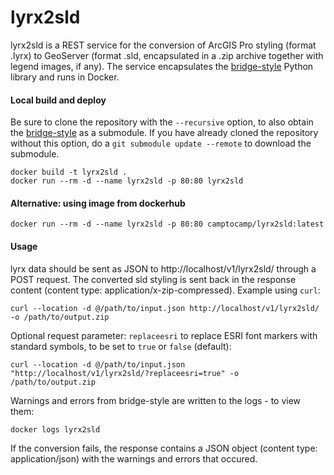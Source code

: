# lyrx2sld
lyrx2sld is a REST service for the conversion of ArcGIS Pro styling (format .lyrx) to GeoServer (format .sld, encapsulated in a .zip archive together with legend images, if any). The service encapsulates the [bridge-style](https://github.com/camptocamp/bridge-style) Python library and runs in Docker.

#### Local build and deploy
Be sure to clone the repository with the ```--recursive``` option, to also obtain the [bridge-style](https://github.com/camptocamp/bridge-style) as a submodule. If you have already cloned the repository without this option, do a ```git submodule update --remote``` to download the submodule.
```
docker build -t lyrx2sld .
docker run --rm -d --name lyrx2sld -p 80:80 lyrx2sld
```

#### Alternative: using image from dockerhub
```
docker run --rm -d --name lyrx2sld -p 80:80 camptocamp/lyrx2sld:latest
```

#### Usage
lyrx data should be sent as JSON to http://localhost/v1/lyrx2sld/ through a POST request. The converted sld styling is sent back in the response content (content type: application/x-zip-compressed). Example using `curl`:
```
curl --location -d @/path/to/input.json http://localhost/v1/lyrx2sld/ -o /path/to/output.zip
```

Optional request parameter: `replaceesri` to replace ESRI font markers with standard symbols, to be set to `true` or `false` (default):
```
curl --location -d @/path/to/input.json "http://localhost/v1/lyrx2sld/?replaceesri=true" -o /path/to/output.zip
```
Warnings and errors from bridge-style are written to the logs - to view them:
```
docker logs lyrx2sld
```

If the conversion fails, the response contains a JSON object (content type: application/json) with the warnings and errors that occured.
